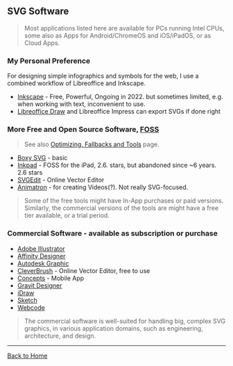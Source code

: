 ## SVG Software

> Most applications listed here are available for PCs running Intel CPUs, some also as Apps for Android/ChromeOS and iOS/iPadOS, or as Cloud Apps.

### My Personal Preference

For designing simple infographics and symbols for the web, I use a combined workflow of Libreoffice and Inkscape.
  
* [Inkscape](https://inkscape.org/en/) - Free, Powerful, Ongoing in 2022. but sometimes limited, e.g. when working with text, inconvenient to use.
* [Libreoffice Draw](https://www.libreoffice.org/discover/draw/) and Libreoffice Impress can export SVGs if done right

### More Free and Open Source Software, [FOSS](https://en.wikipedia.org/wiki/Free_and_open-source_software)
> See also [Optimizing, Fallbacks and Tools](https://github.com/knbknb/awesome-svg/blob/updates-2022/topics/Optimization-tools.md) page.

* [Boxy SVG](https://boxy-svg.com/main.html) - basic
* [Inkpad](https://github.com/sprang/Inkpad) - FOSS for the iPad, 2.6. stars, but abandoned since ~6 years. 2.6 stars
* [SVGEdit](https://svg-edit.github.io/svgedit/) - Online Vector Editor
* [Animatron](http://www.animatron.com) - for creating Videos(?). Not really SVG-focused.

> Some of the free tools might have In-App purchases or paid versions. Similarly, the commercial versions of the tools are might have a free tier available, or a trial period.

### Commercial Software - available as subscription or purchase

* [Adobe Illustrator](http://www.adobe.com/products/illustrator.html)
* [Affinity Designer](https://affinity.serif.com/)
* [Autodesk Graphic](https://graphic.com/)
* [CleverBrush](https://www.cleverbrush.com) - Online Vector Editor, free to use
* [Concepts](http://concepts.tophatch.com) - Mobile App
* [Gravit Designer](https://www.designer.io/en/)
* [iDraw](http://www.indeeo.com/idraw/)
* [Sketch](https://sketch.com)
* [Webcode](http://www.webcodeapp.com/)

> The commercial software is well-suited for handling big, complex SVG graphics, in various application domains, such as engineering, architecture, and design.

---
[Back to Home](https://github.com/knbknb/awesome-svg)
